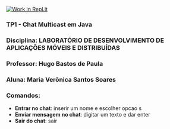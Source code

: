 [![Work in Repl.it](https://classroom.github.com/assets/work-in-replit-14baed9a392b3a25080506f3b7b6d57f295ec2978f6f33ec97e36a161684cbe9.svg)](https://classroom.github.com/online_ide?assignment_repo_id=2965246&assignment_repo_type=AssignmentRepo)

### TP1 - Chat Multicast em Java 
### Disciplina: LABORATÓRIO DE DESENVOLVIMENTO DE APLICAÇÕES MÓVEIS E DISTRIBUÍDAS 
### Professor: Hugo Bastos de Paula  
### Aluna: Maria Verônica Santos Soares 

### Comandos: 
* **Entrar no chat**: inserir um nome e escolher opcao s
* **Enviar mensagem no chat**: digitar um texto e dar enter
* **Sair do chat**: sair
  
